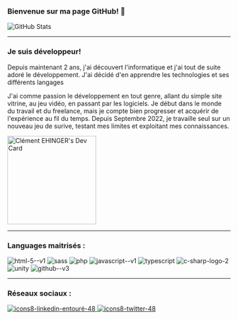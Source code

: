 ### Bienvenue sur ma page GitHub! 👋


![GitHub Stats](https://github-readme-stats.vercel.app/api?username=cehinger&theme=radical)
_______________________________________________
### Je suis développeur!
Depuis maintenant 2 ans, j'ai découvert l'informatique et j'ai tout de suite adoré le développement.
J'ai décidé d'en apprendre les technologies et ses différents langages


J'ai comme passion le développement en tout genre, allant du simple site vitrine, au jeu vidéo, en passant par les logiciels. Je début dans le monde du travail et du freelance, mais je compte bien progresser et acquérir de l'expérience au fil du temps. Depuis Septembre 2022, je travaille seul sur un nouveau jeu de surive, testant mes limites et exploitant mes connaissances.

<a href="https://app.daily.dev/khlemant"><img src="https://api.daily.dev/devcards/3467bfa6679e4d5aad19bdba16ac1cf3.png?r=fsn" width="200" alt="Clément EHINGER's Dev Card"/></a>

_______________________________________________
### Languages maitrisés :

![html-5--v1](https://user-images.githubusercontent.com/85050290/199424272-958a1617-f48a-4643-aa9d-45ffe456bbb4.png)
![sass](https://user-images.githubusercontent.com/85050290/199424283-ee0bf767-9e00-4f2e-91e2-d935181b045f.png)
![php](https://user-images.githubusercontent.com/85050290/199424318-76a0d0d6-088d-488e-845a-41b845164399.png)
![javascript--v1](https://user-images.githubusercontent.com/85050290/199424328-5aaf02a0-6156-4ed9-abd1-d79e99f75620.png)
![typescript](https://user-images.githubusercontent.com/85050290/199424341-fb2c0611-75f7-4d1a-bec0-e30a56b0b448.png)
![c-sharp-logo-2](https://user-images.githubusercontent.com/85050290/199424347-0d991e85-b817-4e04-9ada-e17131748106.png)
![unity](https://user-images.githubusercontent.com/85050290/199424359-ef285807-8926-429f-b4de-8e2452cd2166.png)
![github--v3](https://user-images.githubusercontent.com/85050290/199424368-ff432e22-31b4-4734-bcaa-cdf9c68820e7.png)

_______________________________________________
### Réseaux sociaux :
<a href="https://www.linkedin.com/in/clément-ehinger-b4453422a/">![icons8-linkedin-entouré-48](https://user-images.githubusercontent.com/85050290/199423333-d9951913-e1ee-4703-a5af-984d65533e89.png)
</a>
<a href="https://twitter.com/iqcehinger">![icons8-twitter-48](https://user-images.githubusercontent.com/85050290/199423179-d6b890e9-4f4b-4480-a199-92cb03284afa.png)
</a>
